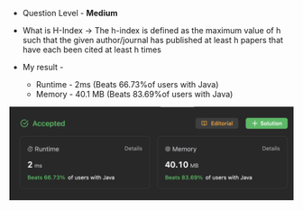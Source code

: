 * Question Level - **Medium**

* What is H-Index -> The h-index is defined as the maximum value of h such that the given author/journal has published at least h papers that have each been cited at least h times

* My result -
     * Runtime - 2ms (Beats 66.73%of users with Java)
     * Memory - 40.1 MB (Beats 83.69%of users with Java)

![Alt text](<leedcode_result_hIndex.png>)